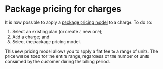 # Package pricing for charges

It is now possible to apply a [package pricing model](../docs/guide/05_plans/charges.md) to a charge. To do so:
1. Select an existing plan (or create a new one);
2. Add a charge; and
3. Select the package pricing model.

This new pricing model allows you to apply a flat fee to a range of units. The price will be fixed for the entire range, regardless of the number of units consumed by the customer during the billing period.